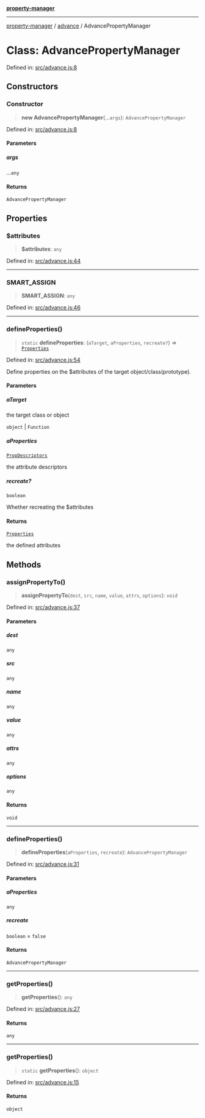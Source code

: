 [**property-manager**](../../README.md)

***

[property-manager](../../modules.md) / [advance](../README-1.md) / AdvancePropertyManager

# Class: AdvancePropertyManager

Defined in: [src/advance.js:8](https://github.com/snowyu/property-manager.js/blob/7cecb27374754b743733e81c6027a17dd0c349c2/src/advance.js#L8)

## Constructors

### Constructor

> **new AdvancePropertyManager**(...`args`): `AdvancePropertyManager`

Defined in: [src/advance.js:8](https://github.com/snowyu/property-manager.js/blob/7cecb27374754b743733e81c6027a17dd0c349c2/src/advance.js#L8)

#### Parameters

##### args

...`any`

#### Returns

`AdvancePropertyManager`

## Properties

### $attributes

> **$attributes**: `any`

Defined in: [src/advance.js:44](https://github.com/snowyu/property-manager.js/blob/7cecb27374754b743733e81c6027a17dd0c349c2/src/advance.js#L44)

***

### SMART\_ASSIGN

> **SMART\_ASSIGN**: `any`

Defined in: [src/advance.js:46](https://github.com/snowyu/property-manager.js/blob/7cecb27374754b743733e81c6027a17dd0c349c2/src/advance.js#L46)

***

### defineProperties()

> `static` **defineProperties**: (`aTarget`, `aProperties`, `recreate?`) => [`Properties`](../../properties/classes/Properties.md)

Defined in: [src/advance.js:54](https://github.com/snowyu/property-manager.js/blob/7cecb27374754b743733e81c6027a17dd0c349c2/src/advance.js#L54)

Define properties on the $attributes of the target object/class(prototype).

#### Parameters

##### aTarget

the target class or object

`object` | `Function`

##### aProperties

[`PropDescriptors`](../../abstract/type-aliases/PropDescriptors.md)

the attribute descriptors

##### recreate?

`boolean`

Whether recreating the $attributes

#### Returns

[`Properties`](../../properties/classes/Properties.md)

the defined attributes

## Methods

### assignPropertyTo()

> **assignPropertyTo**(`dest`, `src`, `name`, `value`, `attrs`, `options`): `void`

Defined in: [src/advance.js:37](https://github.com/snowyu/property-manager.js/blob/7cecb27374754b743733e81c6027a17dd0c349c2/src/advance.js#L37)

#### Parameters

##### dest

`any`

##### src

`any`

##### name

`any`

##### value

`any`

##### attrs

`any`

##### options

`any`

#### Returns

`void`

***

### defineProperties()

> **defineProperties**(`aProperties`, `recreate`): `AdvancePropertyManager`

Defined in: [src/advance.js:31](https://github.com/snowyu/property-manager.js/blob/7cecb27374754b743733e81c6027a17dd0c349c2/src/advance.js#L31)

#### Parameters

##### aProperties

`any`

##### recreate

`boolean` = `false`

#### Returns

`AdvancePropertyManager`

***

### getProperties()

> **getProperties**(): `any`

Defined in: [src/advance.js:27](https://github.com/snowyu/property-manager.js/blob/7cecb27374754b743733e81c6027a17dd0c349c2/src/advance.js#L27)

#### Returns

`any`

***

### getProperties()

> `static` **getProperties**(): `object`

Defined in: [src/advance.js:15](https://github.com/snowyu/property-manager.js/blob/7cecb27374754b743733e81c6027a17dd0c349c2/src/advance.js#L15)

#### Returns

`object`
